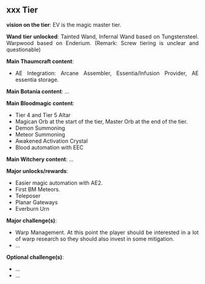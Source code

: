 ## xxx Tier
<div align="justify">

**vision on the tier**:
EV is the magic master tier.

**Wand tier unlocked**: Tainted Wand, Infernal Wand based on Tungstensteel. Warpwood based on Enderium. (Remark: Screw tiering is unclear and questionable)

**Main Thaumcraft content**:
- AE Integration: Arcane Assembler, Essentia/Infusion Provider, AE essentia storage.

**Main Botania content**: ...

**Main Bloodmagic content**:

- Tier 4 and Tier 5 Altar
- Magican Orb at the start of the tier, Master Orb at the end of the tier.
- Demon Summoning
- Meteor Summoning
- Awakened Activation Crystal
- Blood automation with EEC

**Main Witchery content**: ...

**Major unlocks/rewards**:
- Easier magic automation with AE2.
- First BM Meteors.
- Teleposer
- Planar Gateways
- Everburn Urn

**Major challenge(s)**:
- Warp Management. At this point the player should be interested in a lot of warp research so they should also invest in some mitigation.
- ...

**Optional challenge(s)**:
- ...
- ...

</div>
